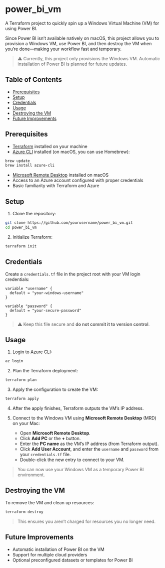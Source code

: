 # power_bi_vm

A Terraform project to quickly spin up a Windows Virtual Machine (VM) for using Power BI.

Since Power BI isn’t available natively on macOS, this project allows you to provision a Windows VM, use Power BI, and then destroy the VM when you’re done—making your workflow fast and temporary.

> ⚠️ Currently, this project only provisions the Windows VM. Automatic installation of Power BI is planned for future updates.

## Table of Contents

* [Prerequisites](#prerequisites)
* [Setup](#setup)
* [Credentials](#credentials)
* [Usage](#usage)
* [Destroying the VM](#destroying-the-vm)
* [Future Improvements](#future-improvements)

## Prerequisites

* [Terraform](https://www.terraform.io/downloads) installed on your machine
* [Azure CLI](https://learn.microsoft.com/en-us/cli/azure/install-azure-cli) installed (on macOS, you can use Homebrew):

```bash
brew update
brew install azure-cli
```

* [Microsoft Remote Desktop](https://apps.apple.com/us/app/microsoft-remote-desktop/id1295203466) installed on macOS
* Access to an Azure account configured with proper credentials
* Basic familiarity with Terraform and Azure

## Setup

1. Clone the repository:

```bash
git clone https://github.com/yourusername/power_bi_vm.git
cd power_bi_vm
```

2. Initialize Terraform:

```bash
terraform init
```

## Credentials

Create a `credentials.tf` file in the project root with your VM login credentials:

```hcl
variable "username" {
  default = "your-windows-username"
}

variable "password" {
  default = "your-secure-password"
}
```

> ⚠️ Keep this file secure and **do not commit it to version control**.

## Usage

1. Login to Azure CLI:

```bash
az login
```

2. Plan the Terraform deployment:

```bash
terraform plan
```

3. Apply the configuration to create the VM:

```bash
terraform apply
```

4. After the apply finishes, Terraform outputs the VM’s IP address.

5. Connect to the Windows VM using **Microsoft Remote Desktop** (MRD) on your Mac:

   * Open **Microsoft Remote Desktop**.
   * Click **Add PC** or the **+** button.
   * Enter the **PC name** as the VM’s IP address (from Terraform output). 
   * Click **Add User Account**, and enter the `username` and `password` from your `credentials.tf` file.
   * Double-click the new entry to connect to your VM.

> You can now use your Windows VM as a temporary Power BI environment.

## Destroying the VM

To remove the VM and clean up resources:

```bash
terraform destroy
```

> This ensures you aren’t charged for resources you no longer need.

## Future Improvements

* Automatic installation of Power BI on the VM
* Support for multiple cloud providers
* Optional preconfigured datasets or templates for Power BI
